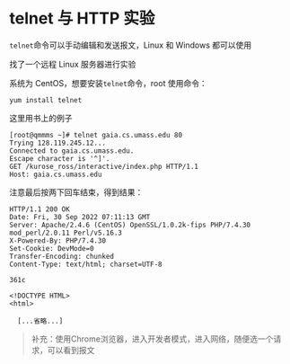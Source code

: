 # telnet 与 HTTP 实验

`telnet`命令可以手动编辑和发送报文，Linux 和 Windows 都可以使用

找了一个远程 Linux 服务器进行实验

系统为 CentOS，想要安装`telnet`命令，root 使用命令：

```shell
yum install telnet
```

这里用书上的例子

```
[root@qmmms ~]# telnet gaia.cs.umass.edu 80
Trying 128.119.245.12...
Connected to gaia.cs.umass.edu.
Escape character is '^]'.
GET /kurose_ross/interactive/index.php HTTP/1.1
Host: gaia.cs.umass.edu

```

注意最后按两下回车结束，得到结果：

```
HTTP/1.1 200 OK
Date: Fri, 30 Sep 2022 07:11:13 GMT
Server: Apache/2.4.6 (CentOS) OpenSSL/1.0.2k-fips PHP/7.4.30 mod_perl/2.0.11 Perl/v5.16.3
X-Powered-By: PHP/7.4.30
Set-Cookie: DevMode=0
Transfer-Encoding: chunked
Content-Type: text/html; charset=UTF-8

361c

<!DOCTYPE HTML>
<html>

  [...省略...]
```

> 补充：使用Chrome浏览器，进入开发者模式，进入网络，随便选一个请求，可以看到报文
